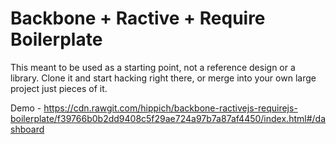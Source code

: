 Backbone + Ractive + Require Boilerplate
========================================

This meant to be used as a starting point, not a reference design or a library. Clone it and start hacking right there, or
merge into your own large project just pieces of it.

Demo - https://cdn.rawgit.com/hippich/backbone-ractivejs-requirejs-boilerplate/f39766b0b2dd9408c5f29ae724a97b7a87af4450/index.html#/dashboard
